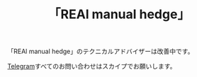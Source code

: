 ﻿---
layout: post-ea

group: 技術顧問
title: 「REAl manual hedge」
meta: REAl manual hedge
logo: real_manual_hedge.svg
order: 6

category: ea

og: img/og-real-manual-hedge.jpg

lang: jp
ref: real_manual_hedge
---

「REAl manual hedge」のテクニカルアドバイザーは改善中です。

<a href="https://t.me/chutkoy" target="_blank">Telegram</a>すべてのお問い合わせはスカイプでお願いします。</a>
